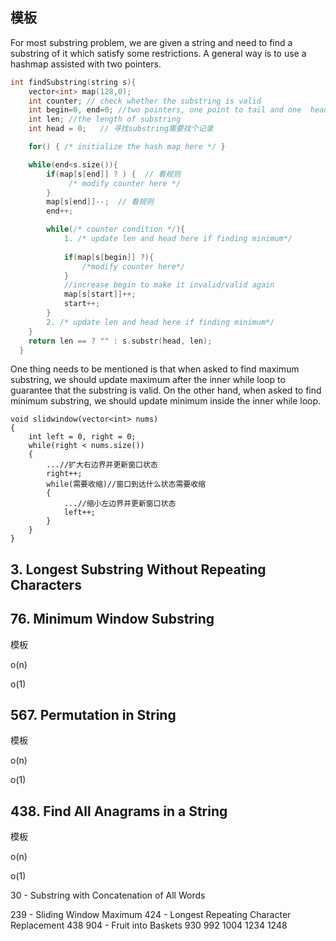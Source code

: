 
## 模板

For most substring problem, we are given a string and need to find a substring of it which satisfy some restrictions. A general way is to use a hashmap assisted with two pointers.



```cpp
int findSubstring(string s){
    vector<int> map(128,0);
    int counter; // check whether the substring is valid
    int begin=0, end=0; //two pointers, one point to tail and one  head
    int len; //the length of substring
    int head = 0;   // 寻找substring需要找个记录

    for() { /* initialize the hash map here */ }

    while(end<s.size()){
        if(map[s[end]] ? ) {  // 看规则
             /* modify counter here */
        }
        map[s[end]]--;  // 看规则
        end++;

        while(/* counter condition */){ 
            1. /* update len and head here if finding minimum*/
                    
            if(map[s[begin]] ?){ 
                /*modify counter here*/ 
            }
            //increase begin to make it invalid/valid again
            map[s[start]]++;
            start++;
        } 
        2. /* update len and head here if finding minimum*/
    }
    return len == ? "" : s.substr(head, len);
  }

```

One thing needs to be mentioned is that when asked to find maximum substring, we should update maximum after the inner while loop to guarantee that the substring is valid. On the other hand, when asked to find minimum substring, we should update minimum inside the inner while loop.

```
void slidwindow(vector<int> nums)
{
    int left = 0, right = 0;
    while(right < nums.size())
    {
        ...//扩大右边界并更新窗口状态
        right++;
        while(需要收缩)//窗口到达什么状态需要收缩
        {
            ...//缩小左边界并更新窗口状态
            left++;
        }
    }
}

```

## 3. Longest Substring Without Repeating Characters 



## 76. Minimum Window Substring

模板

o(n)

o(1)

## 567. Permutation in String

模板

o(n)

o(1)


## 438. Find All Anagrams in a String


模板

o(n)

o(1)



30 - Substring with Concatenation of All Words

239 - Sliding Window Maximum
424 - Longest Repeating Character Replacement
438
904 - Fruit into Baskets
930 
992
1004
1234
1248
